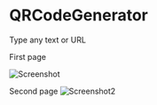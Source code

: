 # QRCodeGenerator
Type any text or URL

First page

![Screenshot](https://github.com/JohnnyLouisTech/QRCodeGenerator/assets/29494723/c5b59092-0cbb-476a-af66-1687142e6b56)

Second page
![Screenshot2](https://github.com/JohnnyLouisTech/QRCodeGenerator/assets/29494723/9a9cdd08-09f0-4eaf-ae92-40c16496089a)
